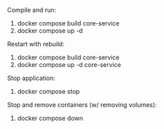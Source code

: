 Compile and run:

1. docker compose build core-service
2. docker compose up -d

Restart with rebuild:
1. docker compose build core-service
2. docker compose up -d core-service

Stop application:

1. docker compose stop

Stop and remove containers (w/ removing volumes):

1. docker compose down
